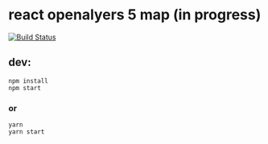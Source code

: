 # react openalyers 5 map (in progress)
[![Build Status](https://travis-ci.org/Veers/ReactOpenlayersMap.svg?branch=master)](https://travis-ci.org/Veers/ReactOpenlayersMap)
## dev: 
```
npm install
npm start
```
### or
```
yarn 
yarn start
```
